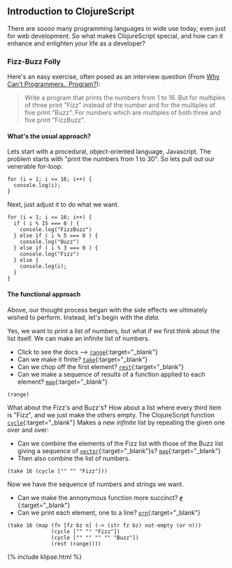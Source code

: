 
<!-- For use in demonstrating ClojureScript, define a doc-like function. -->

<pre hidden><code class="language-klipse">
(defn my-doc
  "Like the doc macro, but requires a var argument, as in #'range ."
  [sym]
  (->> sym meta ((juxt :name :arglists :doc)) (map println) doall)
  (println))
</code></pre>


## Introduction to ClojureScript

There are _soooo_ many programming languages in wide use today, even just for
web development. So what makes ClojureScript special, and how can it enhance
and enlighten your life as a developer?

### Fizz-Buzz Folly

Here's an easy exercise, often posed as an interview question (From [Why Can't Programmers.. Program?](https://blog.codinghorror.com/why-cant-programmers-program/)):

> Write a program that prints the numbers from 1 to 16. But for multiples of
> three print "Fizz" instead of the number and for the multiples of five print
> "Buzz". For numbers which are multiples of both three and five print
> "FizzBuzz".

#### What's the usual approach?

Lets start with a procedural, object-oriented language, Javascript. The problem
starts with "print the numbers from 1 to 30". So lets pull out our venerable
for-loop:

```klipse-es2017
for (i = 1; i <= 16; i++) {
  console.log(i);
}
```

Next, just adjust it to do what we want.

```klipse-es2017
for (i = 1; i <= 16; i++) {
  if ( i % 15 === 0 ) {
    console.log("FizzBuzz")
  } else if ( i % 5 === 0 ) {
    console.log("Buzz")
  } else if ( i % 3 === 0 ) {
    console.log("Fizz")
  } else {
    console.log(i);
  }
}
```

#### The functional approach

Above, our thought process began with the side effects we ultimately wished to
perform. Instead, let's begin with the _data_.

Yes, we want to _print_ a list of numbers, but what if we first think about
the list itself. We can make an infinite list of numbers.

- Click to see the docs --> [`range`](http://cljs.github.io/api/cljs.core/range){:target="_blank"}
- Can we make it finite? [`take`](http://cljs.github.io/api/cljs.core/take){:target="_blank"}
- Can we chop off the first element? [`rest`](http://cljs.github.io/api/cljs.core/rest){:target="_blank"}
- Can we make a sequence of results of a function applied to each
  element? [`map`](http://cljs.github.io/api/cljs.core/map){:target="_blank"}

```klipse
(range)
```

What about the Fizz's and Buzz's? How about a list where every third item is
"Fizz", and we just make the others empty. The ClojureScript function [`cycle`](http://cljs.github.io/api/cljs.core/cycle){:target="_blank"}
Makes a new _infinite_ list by repeating the given one over and over: 

- Can we combine the elements of the Fizz list with those of the Buzz list
  giving a sequence of [`vector`](http://cljs.github.io/api/cljs.core/vector){:target="_blank"}s? [`map`](http://cljs.github.io/api/cljs.core/map){:target="_blank"}
- Then also combine the list of numbers.

```klipse
(take 16 (cycle ["" "" "Fizz"]))
```

Now we have the sequence of numbers and strings we want.

- Can we make the annonymous function more succinct? [`#`](http://cljs.github.io/api/syntax/function){:target="_blank"}
- Can we print each element, one to a line? [`prn`](http://cljs.github.io/api/cljs.core/prn){:target="_blank"}

```klipse
(take 16 (map (fn [fz bz n] (-> (str fz bz) not-empty (or n)))
              (cycle ["" "" "Fizz"])
              (cycle ["" "" "" "" "Buzz"])
              (rest (range))))
```


{% include klipse.html %}

